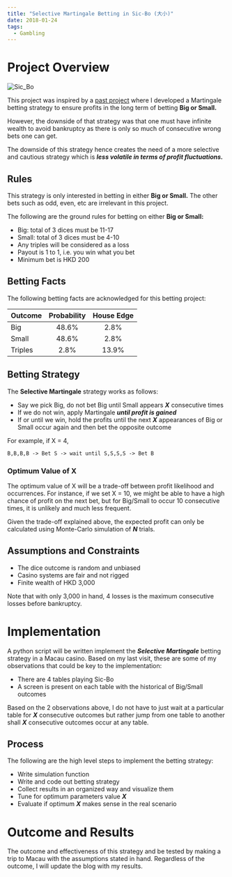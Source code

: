 ```yaml
---
title: "Selective Martingale Betting in Sic-Bo (大小)"
date: 2018-01-24
tags:
  - Gambling
---
```


# Project Overview

![Sic_Bo](http://www.casinoreviewsquad.com/wp-content/uploads/2011/06/sicbolit.jpg)

This project was inspired by a [past project](http://nbviewer.jupyter.org/github/jasonchanhku/jupyternotebooks/blob/master/Macau%20%E5%A4%A7%E5%B0%8F%20simulation.ipynb) where I developed a Martingale
betting strategy to ensure profits in the long term of betting **Big or Small.** 

However, the downside of that strategy was that one must have infinite wealth to avoid bankruptcy
as there is only so much of consecutive wrong bets one can get.

The downside of this strategy hence creates the need of a more selective and cautious strategy which is
***less volatile in terms of profit fluctuations.***



## Rules

This strategy is only interested in betting in either **Big or Small.** The other bets such as odd, even, etc are
irrelevant in this project. 

The following are the ground rules for betting on either **Big or Small:**
* Big: total of 3 dices must be 11-17 
* Small: total of 3 dices must be 4-10
* Any triples will be considered as a loss
* Payout is 1 to 1, i.e. you win what you bet
* Minimum bet is HKD 200            


## Betting Facts

The following betting facts are acknowledged for this betting project:

| Outcome       | Probability   | House Edge  |
| ------------- |:---------------:| :----:|
| Big      | 48.6% | 2.8% |
| Small      | 48.6%      |   2.8% |
| Triples | 2.8%      |   13.9%  |

## Betting Strategy

The **Selective Martingale** strategy works as follows:
* Say we pick Big, do not bet Big until Small appears ***X*** consecutive times
* If we do not win, apply Martingale ***until profit is gained***
* If or until we win, hold the profits until the next ***X*** appearances of Big or Small occur
again and then bet the opposite outcome

For example, if X = 4,

`B,B,B,B -> Bet S -> wait until S,S,S,S -> Bet B`

### Optimum Value of X

The optimum value of X will be a trade-off between profit likelihood and occurrences. For instance, if we set X = 10,
we might be able to have a high chance of profit on the next bet, but for Big/Small to occur 10 consecutive times,
it is unlikely and much less frequent.

Given the trade-off explained above, the expected profit can only be calculated using Monte-Carlo simulation of ***N*** trials.

## Assumptions and Constraints

* The dice outcome is random and unbiased
* Casino systems are fair and not rigged
* Finite wealth of HKD 3,000

Note that with only 3,000 in hand, 4 losses is the maximum consecutive losses before bankruptcy. 

# Implementation

A python script will be written implement the ***Selective Martingale*** betting strategy in a Macau casino. Based on my last visit,
these are some of my observations that could be key to the implementation:
* There are 4 tables playing Sic-Bo
* A screen is present on each table with the historical of Big/Small outcomes

Based on the 2 observations above, I do not have to just wait at a particular table for ***X*** consecutive outcomes but rather
jump from one table to another shall ***X*** consecutive outcomes occur at any table. 


## Process

The following are the high level steps to implement the betting strategy:
* Write simulation function
* Write and code out betting strategy
* Collect results in an organized way and visualize them
* Tune for optimum parameters value ***X***
* Evaluate if optimum ***X*** makes sense in the real scenario

# Outcome and Results

The outcome and effectiveness of this strategy and be tested by making a trip to Macau with the assumptions stated in hand. 
Regardless of the outcome, I will update the blog with my results.

